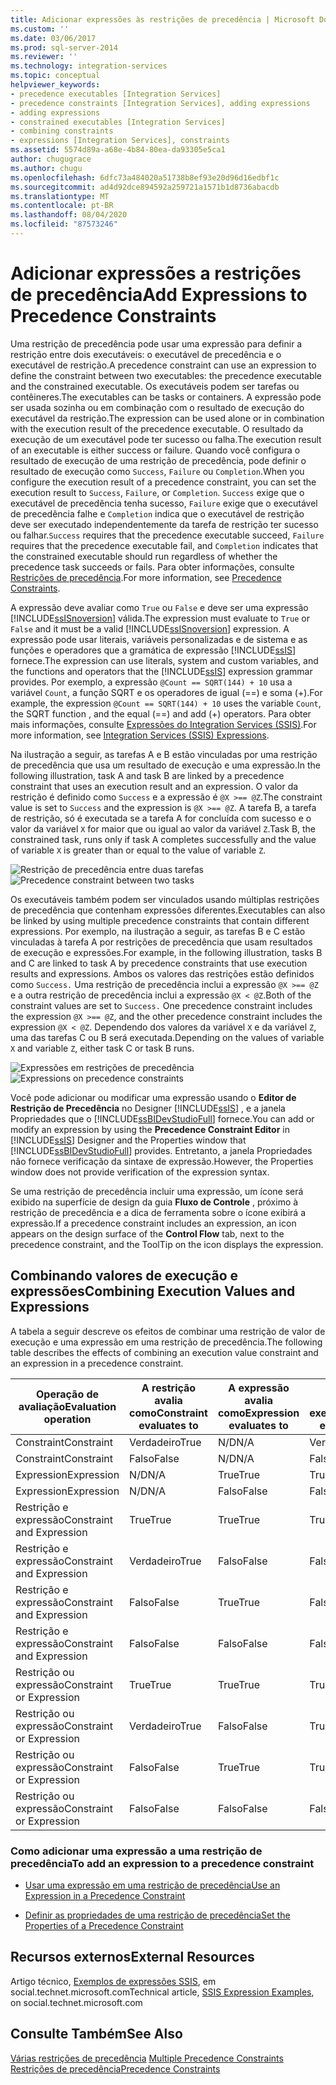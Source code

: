 ```yaml
---
title: Adicionar expressões às restrições de precedência | Microsoft Docs
ms.custom: ''
ms.date: 03/06/2017
ms.prod: sql-server-2014
ms.reviewer: ''
ms.technology: integration-services
ms.topic: conceptual
helpviewer_keywords:
- precedence executables [Integration Services]
- precedence constraints [Integration Services], adding expressions
- adding expressions
- constrained executables [Integration Services]
- combining constraints
- expressions [Integration Services], constraints
ms.assetid: 5574d89a-a68e-4b84-80ea-da93305e5ca1
author: chugugrace
ms.author: chugu
ms.openlocfilehash: 6dfc73a484020a51738b8ef93e20d96d16edbf1c
ms.sourcegitcommit: ad4d92dce894592a259721a1571b1d8736abacdb
ms.translationtype: MT
ms.contentlocale: pt-BR
ms.lasthandoff: 08/04/2020
ms.locfileid: "87573246"
---
```

# <a name="add-expressions-to-precedence-constraints"></a><span data-ttu-id="df6c7-102">Adicionar expressões a restrições de precedência</span><span class="sxs-lookup"><span data-stu-id="df6c7-102">Add Expressions to Precedence Constraints</span></span>
  <span data-ttu-id="df6c7-103">Uma restrição de precedência pode usar uma expressão para definir a restrição entre dois executáveis: o executável de precedência e o executável de restrição.</span><span class="sxs-lookup"><span data-stu-id="df6c7-103">A precedence constraint can use an expression to define the constraint between two executables: the precedence executable and the constrained executable.</span></span> <span data-ttu-id="df6c7-104">Os executáveis podem ser tarefas ou contêineres.</span><span class="sxs-lookup"><span data-stu-id="df6c7-104">The executables can be tasks or containers.</span></span> <span data-ttu-id="df6c7-105">A expressão pode ser usada sozinha ou em combinação com o resultado de execução do executável da restrição.</span><span class="sxs-lookup"><span data-stu-id="df6c7-105">The expression can be used alone or in combination with the execution result of the precedence executable.</span></span> <span data-ttu-id="df6c7-106">O resultado da execução de um executável pode ter sucesso ou falha.</span><span class="sxs-lookup"><span data-stu-id="df6c7-106">The execution result of an executable is either success or failure.</span></span> <span data-ttu-id="df6c7-107">Quando você configura o resultado de execução de uma restrição de precedência, pode definir o resultado de execução como `Success`, `Failure` ou `Completion`.</span><span class="sxs-lookup"><span data-stu-id="df6c7-107">When you configure the execution result of a precedence constraint, you can set the execution result to `Success`, `Failure`, or `Completion`.</span></span> <span data-ttu-id="df6c7-108">`Success` exige que o executável de precedência tenha sucesso, `Failure` exige que o executável de precedência falhe e `Completion` indica que o executável de restrição deve ser executado independentemente da tarefa de restrição ter sucesso ou falhar.</span><span class="sxs-lookup"><span data-stu-id="df6c7-108">`Success` requires that the precedence executable succeed, `Failure` requires that the precedence executable fail, and `Completion` indicates that the constrained executable should run regardless of whether the precedence task succeeds or fails.</span></span> <span data-ttu-id="df6c7-109">Para obter informações, consulte [Restrições de precedência](control-flow/precedence-constraints.md).</span><span class="sxs-lookup"><span data-stu-id="df6c7-109">For more information, see [Precedence Constraints](control-flow/precedence-constraints.md).</span></span>  
  
 <span data-ttu-id="df6c7-110">A expressão deve avaliar como `True` ou `False` e deve ser uma expressão [!INCLUDE[ssISnoversion](../includes/ssisnoversion-md.md)] válida.</span><span class="sxs-lookup"><span data-stu-id="df6c7-110">The expression must evaluate to `True` or `False` and it must be a valid [!INCLUDE[ssISnoversion](../includes/ssisnoversion-md.md)] expression.</span></span> <span data-ttu-id="df6c7-111">A expressão pode usar literais, variáveis personalizadas e de sistema e as funções e operadores que a gramática de expressão [!INCLUDE[ssIS](../includes/ssis-md.md)] fornece.</span><span class="sxs-lookup"><span data-stu-id="df6c7-111">The expression can use literals, system and custom variables, and the functions and operators that the [!INCLUDE[ssIS](../includes/ssis-md.md)] expression grammar provides.</span></span> <span data-ttu-id="df6c7-112">Por exemplo, a expressão `@Count == SQRT(144) + 10` usa a variável `Count`, a função SQRT e os operadores de igual (==) e soma (+).</span><span class="sxs-lookup"><span data-stu-id="df6c7-112">For example, the expression `@Count == SQRT(144) + 10` uses the variable `Count`, the SQRT function , and the equal (==) and add (+) operators.</span></span> <span data-ttu-id="df6c7-113">Para obter mais informações, consulte [Expressões do Integration Services &#40;SSIS&#41;](expressions/integration-services-ssis-expressions.md).</span><span class="sxs-lookup"><span data-stu-id="df6c7-113">For more information, see [Integration Services &#40;SSIS&#41; Expressions](expressions/integration-services-ssis-expressions.md).</span></span>  
  
 <span data-ttu-id="df6c7-114">Na ilustração a seguir, as tarefas A e B estão vinculadas por uma restrição de precedência que usa um resultado de execução e uma expressão.</span><span class="sxs-lookup"><span data-stu-id="df6c7-114">In the following illustration, task A and task B are linked by a precedence constraint that uses an execution result and an expression.</span></span> <span data-ttu-id="df6c7-115">O valor da restrição é definido como `Success` e a expressão é `@X >== @Z`.</span><span class="sxs-lookup"><span data-stu-id="df6c7-115">The constraint value is set to `Success` and the expression is  `@X >== @Z`.</span></span> <span data-ttu-id="df6c7-116">A tarefa B, a tarefa de restrição, só é executada se a tarefa A for concluída com sucesso e o valor da variável `X` for maior que ou igual ao valor da variável `Z`.</span><span class="sxs-lookup"><span data-stu-id="df6c7-116">Task B, the constrained task, runs only if task A completes successfully and the value of variable `X` is greater than or equal to the value of variable `Z`.</span></span>  
  
 <span data-ttu-id="df6c7-117">![Restrição de precedência entre duas tarefas](media/mw-dts-03.gif "Restrição de precedência entre duas tarefas")</span><span class="sxs-lookup"><span data-stu-id="df6c7-117">![Precedence constraint between two tasks](media/mw-dts-03.gif "Precedence constraint between two tasks")</span></span>  
  
 <span data-ttu-id="df6c7-118">Os executáveis também podem ser vinculados usando múltiplas restrições de precedência que contenham expressões diferentes.</span><span class="sxs-lookup"><span data-stu-id="df6c7-118">Executables can also be linked by using multiple precedence constraints that contain different expressions.</span></span> <span data-ttu-id="df6c7-119">Por exemplo, na ilustração a seguir, as tarefas B e C estão vinculadas à tarefa A por restrições de precedência que usam resultados de execução e expressões.</span><span class="sxs-lookup"><span data-stu-id="df6c7-119">For example, in the following illustration, tasks B and C are linked to task A by precedence constraints that use execution results and expressions.</span></span> <span data-ttu-id="df6c7-120">Ambos os valores das restrições estão definidos como `Success.` Uma restrição de precedência inclui a expressão `@X >== @Z` e a outra restrição de precedência inclui a expressão `@X < @Z`.</span><span class="sxs-lookup"><span data-stu-id="df6c7-120">Both of the constraint values are set to `Success.` One precedence constraint includes the expression `@X >== @Z`, and the other precedence constraint includes the expression `@X < @Z`.</span></span> <span data-ttu-id="df6c7-121">Dependendo dos valores da variável `X` e da variável `Z`, uma das tarefas C ou B será executada.</span><span class="sxs-lookup"><span data-stu-id="df6c7-121">Depending on the values of variable `X` and variable `Z`, either task C or task B runs.</span></span>  
  
 <span data-ttu-id="df6c7-122">![Expressões em restrições de precedência](media/mw-dts-04.gif "Expressões em restrições de precedência")</span><span class="sxs-lookup"><span data-stu-id="df6c7-122">![Expressions on precedence constraints](media/mw-dts-04.gif "Expressions on precedence constraints")</span></span>  
  
 <span data-ttu-id="df6c7-123">Você pode adicionar ou modificar uma expressão usando o **Editor de Restrição de Precedência** no Designer [!INCLUDE[ssIS](../includes/ssis-md.md)] , e a janela Propriedades que o [!INCLUDE[ssBIDevStudioFull](../includes/ssbidevstudiofull-md.md)] fornece.</span><span class="sxs-lookup"><span data-stu-id="df6c7-123">You can add or modify an expression by using the **Precedence Constraint Editor** in [!INCLUDE[ssIS](../includes/ssis-md.md)] Designer and the Properties window that [!INCLUDE[ssBIDevStudioFull](../includes/ssbidevstudiofull-md.md)] provides.</span></span> <span data-ttu-id="df6c7-124">Entretanto, a janela Propriedades não fornece verificação da sintaxe de expressão.</span><span class="sxs-lookup"><span data-stu-id="df6c7-124">However, the Properties window does not provide verification of the expression syntax.</span></span>  
  
 <span data-ttu-id="df6c7-125">Se uma restrição de precedência incluir uma expressão, um ícone será exibido na superfície de design da guia **Fluxo de Controle** , próximo à restrição de precedência e a dica de ferramenta sobre o ícone exibirá a expressão.</span><span class="sxs-lookup"><span data-stu-id="df6c7-125">If a precedence constraint includes an expression, an icon appears on the design surface of the **Control Flow** tab, next to the precedence constraint, and the ToolTip on the icon displays the expression.</span></span>  
  
## <a name="combining-execution-values-and-expressions"></a><span data-ttu-id="df6c7-126">Combinando valores de execução e expressões</span><span class="sxs-lookup"><span data-stu-id="df6c7-126">Combining Execution Values and Expressions</span></span>  
 <span data-ttu-id="df6c7-127">A tabela a seguir descreve os efeitos de combinar uma restrição de valor de execução e uma expressão em uma restrição de precedência.</span><span class="sxs-lookup"><span data-stu-id="df6c7-127">The following table describes the effects of combining an execution value constraint and an expression in a precedence constraint.</span></span>  
  
|<span data-ttu-id="df6c7-128">Operação de avaliação</span><span class="sxs-lookup"><span data-stu-id="df6c7-128">Evaluation operation</span></span>|<span data-ttu-id="df6c7-129">A restrição avalia como</span><span class="sxs-lookup"><span data-stu-id="df6c7-129">Constraint evaluates to</span></span>|<span data-ttu-id="df6c7-130">A expressão avalia como</span><span class="sxs-lookup"><span data-stu-id="df6c7-130">Expression evaluates to</span></span>|<span data-ttu-id="df6c7-131">O executável restrito executa</span><span class="sxs-lookup"><span data-stu-id="df6c7-131">Constrained executable runs</span></span>|  
|--------------------------|-----------------------------|-----------------------------|---------------------------------|  
|<span data-ttu-id="df6c7-132">Constraint</span><span class="sxs-lookup"><span data-stu-id="df6c7-132">Constraint</span></span>|<span data-ttu-id="df6c7-133">Verdadeiro</span><span class="sxs-lookup"><span data-stu-id="df6c7-133">True</span></span>|<span data-ttu-id="df6c7-134">N/D</span><span class="sxs-lookup"><span data-stu-id="df6c7-134">N/A</span></span>|<span data-ttu-id="df6c7-135">Verdadeiro</span><span class="sxs-lookup"><span data-stu-id="df6c7-135">True</span></span>|  
|<span data-ttu-id="df6c7-136">Constraint</span><span class="sxs-lookup"><span data-stu-id="df6c7-136">Constraint</span></span>|<span data-ttu-id="df6c7-137">Falso</span><span class="sxs-lookup"><span data-stu-id="df6c7-137">False</span></span>|<span data-ttu-id="df6c7-138">N/D</span><span class="sxs-lookup"><span data-stu-id="df6c7-138">N/A</span></span>|<span data-ttu-id="df6c7-139">Falso</span><span class="sxs-lookup"><span data-stu-id="df6c7-139">False</span></span>|  
|<span data-ttu-id="df6c7-140">Expression</span><span class="sxs-lookup"><span data-stu-id="df6c7-140">Expression</span></span>|<span data-ttu-id="df6c7-141">N/D</span><span class="sxs-lookup"><span data-stu-id="df6c7-141">N/A</span></span>|<span data-ttu-id="df6c7-142">True</span><span class="sxs-lookup"><span data-stu-id="df6c7-142">True</span></span>|<span data-ttu-id="df6c7-143">True</span><span class="sxs-lookup"><span data-stu-id="df6c7-143">True</span></span>|  
|<span data-ttu-id="df6c7-144">Expression</span><span class="sxs-lookup"><span data-stu-id="df6c7-144">Expression</span></span>|<span data-ttu-id="df6c7-145">N/D</span><span class="sxs-lookup"><span data-stu-id="df6c7-145">N/A</span></span>|<span data-ttu-id="df6c7-146">Falso</span><span class="sxs-lookup"><span data-stu-id="df6c7-146">False</span></span>|<span data-ttu-id="df6c7-147">Falso</span><span class="sxs-lookup"><span data-stu-id="df6c7-147">False</span></span>|  
|<span data-ttu-id="df6c7-148">Restrição e expressão</span><span class="sxs-lookup"><span data-stu-id="df6c7-148">Constraint and Expression</span></span>|<span data-ttu-id="df6c7-149">True</span><span class="sxs-lookup"><span data-stu-id="df6c7-149">True</span></span>|<span data-ttu-id="df6c7-150">True</span><span class="sxs-lookup"><span data-stu-id="df6c7-150">True</span></span>|<span data-ttu-id="df6c7-151">True</span><span class="sxs-lookup"><span data-stu-id="df6c7-151">True</span></span>|  
|<span data-ttu-id="df6c7-152">Restrição e expressão</span><span class="sxs-lookup"><span data-stu-id="df6c7-152">Constraint and Expression</span></span>|<span data-ttu-id="df6c7-153">Verdadeiro</span><span class="sxs-lookup"><span data-stu-id="df6c7-153">True</span></span>|<span data-ttu-id="df6c7-154">Falso</span><span class="sxs-lookup"><span data-stu-id="df6c7-154">False</span></span>|<span data-ttu-id="df6c7-155">Falso</span><span class="sxs-lookup"><span data-stu-id="df6c7-155">False</span></span>|  
|<span data-ttu-id="df6c7-156">Restrição e expressão</span><span class="sxs-lookup"><span data-stu-id="df6c7-156">Constraint and Expression</span></span>|<span data-ttu-id="df6c7-157">Falso</span><span class="sxs-lookup"><span data-stu-id="df6c7-157">False</span></span>|<span data-ttu-id="df6c7-158">True</span><span class="sxs-lookup"><span data-stu-id="df6c7-158">True</span></span>|<span data-ttu-id="df6c7-159">Falso</span><span class="sxs-lookup"><span data-stu-id="df6c7-159">False</span></span>|  
|<span data-ttu-id="df6c7-160">Restrição e expressão</span><span class="sxs-lookup"><span data-stu-id="df6c7-160">Constraint and Expression</span></span>|<span data-ttu-id="df6c7-161">Falso</span><span class="sxs-lookup"><span data-stu-id="df6c7-161">False</span></span>|<span data-ttu-id="df6c7-162">Falso</span><span class="sxs-lookup"><span data-stu-id="df6c7-162">False</span></span>|<span data-ttu-id="df6c7-163">Falso</span><span class="sxs-lookup"><span data-stu-id="df6c7-163">False</span></span>|  
|<span data-ttu-id="df6c7-164">Restrição ou expressão</span><span class="sxs-lookup"><span data-stu-id="df6c7-164">Constraint or Expression</span></span>|<span data-ttu-id="df6c7-165">True</span><span class="sxs-lookup"><span data-stu-id="df6c7-165">True</span></span>|<span data-ttu-id="df6c7-166">True</span><span class="sxs-lookup"><span data-stu-id="df6c7-166">True</span></span>|<span data-ttu-id="df6c7-167">True</span><span class="sxs-lookup"><span data-stu-id="df6c7-167">True</span></span>|  
|<span data-ttu-id="df6c7-168">Restrição ou expressão</span><span class="sxs-lookup"><span data-stu-id="df6c7-168">Constraint or Expression</span></span>|<span data-ttu-id="df6c7-169">Verdadeiro</span><span class="sxs-lookup"><span data-stu-id="df6c7-169">True</span></span>|<span data-ttu-id="df6c7-170">Falso</span><span class="sxs-lookup"><span data-stu-id="df6c7-170">False</span></span>|<span data-ttu-id="df6c7-171">True</span><span class="sxs-lookup"><span data-stu-id="df6c7-171">True</span></span>|  
|<span data-ttu-id="df6c7-172">Restrição ou expressão</span><span class="sxs-lookup"><span data-stu-id="df6c7-172">Constraint or Expression</span></span>|<span data-ttu-id="df6c7-173">Falso</span><span class="sxs-lookup"><span data-stu-id="df6c7-173">False</span></span>|<span data-ttu-id="df6c7-174">True</span><span class="sxs-lookup"><span data-stu-id="df6c7-174">True</span></span>|<span data-ttu-id="df6c7-175">True</span><span class="sxs-lookup"><span data-stu-id="df6c7-175">True</span></span>|  
|<span data-ttu-id="df6c7-176">Restrição ou expressão</span><span class="sxs-lookup"><span data-stu-id="df6c7-176">Constraint or Expression</span></span>|<span data-ttu-id="df6c7-177">Falso</span><span class="sxs-lookup"><span data-stu-id="df6c7-177">False</span></span>|<span data-ttu-id="df6c7-178">Falso</span><span class="sxs-lookup"><span data-stu-id="df6c7-178">False</span></span>|<span data-ttu-id="df6c7-179">Falso</span><span class="sxs-lookup"><span data-stu-id="df6c7-179">False</span></span>|  
  
### <a name="to-add-an-expression-to-a-precedence-constraint"></a><span data-ttu-id="df6c7-180">Como adicionar uma expressão a uma restrição de precedência</span><span class="sxs-lookup"><span data-stu-id="df6c7-180">To add an expression to a precedence constraint</span></span>  
  
-   [<span data-ttu-id="df6c7-181">Usar uma expressão em uma restrição de precedência</span><span class="sxs-lookup"><span data-stu-id="df6c7-181">Use an Expression in a Precedence Constraint</span></span>](../../2014/integration-services/use-an-expression-in-a-precedence-constraint.md)  
  
-   [<span data-ttu-id="df6c7-182">Definir as propriedades de uma restrição de precedência</span><span class="sxs-lookup"><span data-stu-id="df6c7-182">Set the Properties of a Precedence Constraint</span></span>](../../2014/integration-services/set-the-properties-of-a-precedence-constraint.md)  
  
## <a name="external-resources"></a><span data-ttu-id="df6c7-183">Recursos externos</span><span class="sxs-lookup"><span data-stu-id="df6c7-183">External Resources</span></span>  
 <span data-ttu-id="df6c7-184">Artigo técnico, [Exemplos de expressões SSIS](https://go.microsoft.com/fwlink/?LinkId=220761), em social.technet.microsoft.com</span><span class="sxs-lookup"><span data-stu-id="df6c7-184">Technical article, [SSIS Expression Examples](https://go.microsoft.com/fwlink/?LinkId=220761), on social.technet.microsoft.com</span></span>  
  
## <a name="see-also"></a><span data-ttu-id="df6c7-185">Consulte Também</span><span class="sxs-lookup"><span data-stu-id="df6c7-185">See Also</span></span>  
 <span data-ttu-id="df6c7-186">[Várias restrições de precedência](../../2014/integration-services/multiple-precedence-constraints.md) </span><span class="sxs-lookup"><span data-stu-id="df6c7-186">[Multiple Precedence Constraints](../../2014/integration-services/multiple-precedence-constraints.md) </span></span>  
 [<span data-ttu-id="df6c7-187">Restrições de precedência</span><span class="sxs-lookup"><span data-stu-id="df6c7-187">Precedence Constraints</span></span>](control-flow/precedence-constraints.md)  
  
  
